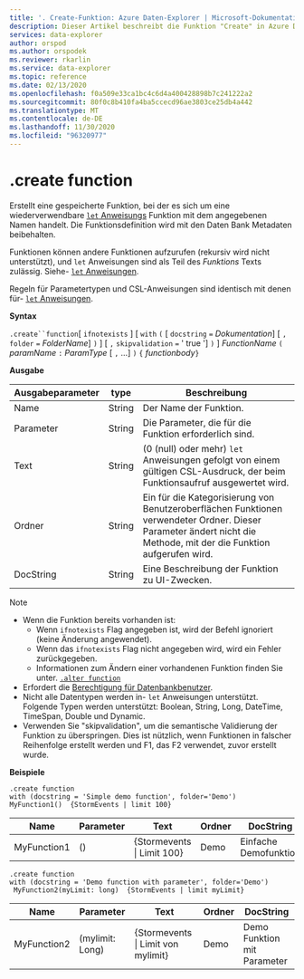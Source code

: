 ```yaml
---
title: '. Create-Funktion: Azure Daten-Explorer | Microsoft-Dokumentation'
description: Dieser Artikel beschreibt die Funktion "Create" in Azure Daten-Explorer.
services: data-explorer
author: orspod
ms.author: orspodek
ms.reviewer: rkarlin
ms.service: data-explorer
ms.topic: reference
ms.date: 02/13/2020
ms.openlocfilehash: f0a509e33ca1bc4c6d4a400428898b7c241222a2
ms.sourcegitcommit: 80f0c8b410fa4ba5ccecd96ae3803ce25db4a442
ms.translationtype: MT
ms.contentlocale: de-DE
ms.lasthandoff: 11/30/2020
ms.locfileid: "96320977"
---
```

# <a name="create-function"></a>.create function

Erstellt eine gespeicherte Funktion, bei der es sich um eine wiederverwendbare [ `let` Anweisungs](../query/letstatement.md) Funktion mit dem angegebenen Namen handelt. Die Funktionsdefinition wird mit den Daten Bank Metadaten beibehalten.

Funktionen können andere Funktionen aufzurufen (rekursiv wird nicht unterstützt), und `let` Anweisungen sind als Teil des *Funktions* Texts zulässig. Siehe- [ `let` Anweisungen](../query/letstatement.md).

Regeln für Parametertypen und CSL-Anweisungen sind identisch mit denen für- [ `let` Anweisungen](../query/letstatement.md).
    
**Syntax**

`.create``function`[ `ifnotexists` ] [ `with` `(` [ `docstring` `=` *Dokumentation*] [ `,` `folder` `=` *FolderName*] `)` ] [ `,` `skipvalidation` `=` ' true '] `)` ] *FunctionName* `(` *paramName* `:` *ParamType* [ `,` ...] `)` `{` *functionbody*`}`

**Ausgabe**    
    
|Ausgabeparameter |type |Beschreibung
|---|---|--- 
|Name  |String |Der Name der Funktion. 
|Parameter  |String |Die Parameter, die für die Funktion erforderlich sind.
|Text  |String |(0 (null) oder mehr) `let` Anweisungen gefolgt von einem gültigen CSL-Ausdruck, der beim Funktionsaufruf ausgewertet wird.
|Ordner|String|Ein für die Kategorisierung von Benutzeroberflächen Funktionen verwendeter Ordner. Dieser Parameter ändert nicht die Methode, mit der die Funktion aufgerufen wird.
|DocString|String|Eine Beschreibung der Funktion zu UI-Zwecken.

> [!NOTE]
> * Wenn die Funktion bereits vorhanden ist:
>    * Wenn `ifnotexists` Flag angegeben ist, wird der Befehl ignoriert (keine Änderung angewendet).
>    * Wenn das `ifnotexists` Flag nicht angegeben wird, wird ein Fehler zurückgegeben.
>    * Informationen zum Ändern einer vorhandenen Funktion finden Sie unter. [`.alter function`](alter-function.md)
> * Erfordert die [Berechtigung für Datenbankbenutzer](../management/access-control/role-based-authorization.md).
> * Nicht alle Datentypen werden in- `let` Anweisungen unterstützt. Folgende Typen werden unterstützt: Boolean, String, Long, DateTime, TimeSpan, Double und Dynamic.
> * Verwenden Sie "skipvalidation", um die semantische Validierung der Funktion zu überspringen. Dies ist nützlich, wenn Funktionen in falscher Reihenfolge erstellt werden und F1, das F2 verwendet, zuvor erstellt wurde.

**Beispiele** 

```kusto
.create function 
with (docstring = 'Simple demo function', folder='Demo')
MyFunction1()  {StormEvents | limit 100}
```

|Name|Parameter|Text|Ordner|DocString|
|---|---|---|---|---|
|MyFunction1|()|{Stormevents &#124; Limit 100}|Demo|Einfache Demofunktion|

```kusto
.create function
with (docstring = 'Demo function with parameter', folder='Demo')
 MyFunction2(myLimit: long)  {StormEvents | limit myLimit}
```

|Name|Parameter|Text|Ordner|DocString|
|---|---|---|---|---|
|MyFunction2|(mylimit: Long)|{Stormevents &#124; Limit von mylimit}|Demo|Demo Funktion mit Parameter|
